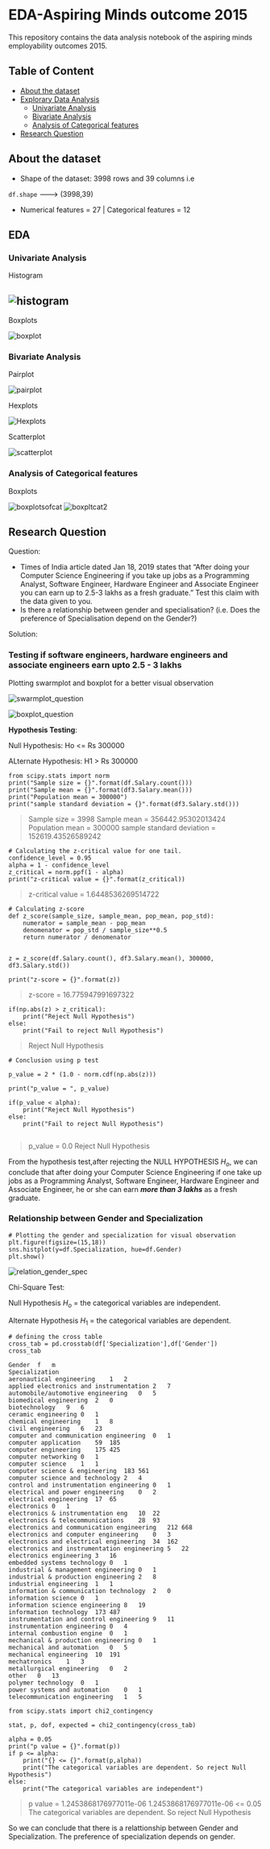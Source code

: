 # EDA-Aspiring Minds outcome 2015
This repository contains the data analysis notebook of the aspiring minds employability outcomes 2015.
## Table of Content
- [About the dataset](#about-the-dataset)
- [Explorary Data Analysis](#eda)
  - [Univariate Analysis](#univariate-analysis)
  - [Bivariate Analysis](#bivariate-analysis)
  - [Analysis of Categorical features](#analysis-of-categorical-features)
- [Research Question](#research-question)

## About the dataset
- Shape of the dataset: 3998 rows and 39 columns i.e 

```df.shape``` ---> (3998,39)
- Numerical features = 27 | Categorical features = 12

## EDA
### Univariate Analysis
Histogram

![histogram](https://github.com/Dipankar-Medhi/EDA_aspiring_minds_data_analysis/blob/main/images/histogram.png)
---

Boxplots

![boxplot](https://github.com/Dipankar-Medhi/EDA_aspiring_minds_data_analysis/blob/main/images/boxplots.png)

### Bivariate Analysis

Pairplot

![pairplot](https://github.com/Dipankar-Medhi/EDA_aspiring_minds_data_analysis/blob/main/images/pairplot.png)

Hexplots

![Hexplots](https://github.com/Dipankar-Medhi/EDA_aspiring_minds_data_analysis/blob/main/images/hexplot.png)

Scatterplot

![scatterplot](https://github.com/Dipankar-Medhi/EDA_aspiring_minds_data_analysis/blob/main/images/scatterplot.png)

### Analysis of Categorical features

Boxplots

![boxplotsofcat](https://github.com/Dipankar-Medhi/EDA_aspiring_minds_data_analysis/blob/main/images/cat_boxplot.png)
![boxpltcat2](https://github.com/Dipankar-Medhi/EDA_aspiring_minds_data_analysis/blob/main/images/cat_boxplot2.png)

## Research Question

Question:
- Times of India article dated Jan 18, 2019 states that “After doing your Computer Science
Engineering if you take up jobs as a Programming Analyst, Software Engineer,
Hardware Engineer and Associate Engineer you can earn up to 2.5-3 lakhs as a fresh
graduate.” Test this claim with the data given to you.
- Is there a relationship between gender and specialisation? (i.e. Does the preference of
Specialisation depend on the Gender?)

Solution:
### Testing if software engineers, hardware engineers and associate engineers earn upto 2.5 - 3 lakhs

Plotting swarmplot and boxplot for a better visual observation

![swarmplot_question](https://github.com/Dipankar-Medhi/EDA_aspiring_minds_data_analysis/blob/main/images/swarmplot_question.png)

![boxplot_question](https://github.com/Dipankar-Medhi/EDA_aspiring_minds_data_analysis/blob/main/images/boxplot_question.png)

**Hypothesis Testing**:

Null Hypothesis: Ho <= Rs 300000

ALternate Hypothesis: H1 > Rs 300000

```
from scipy.stats import norm
print("Sample size = {}".format(df.Salary.count()))
print("Sample mean = {}".format(df3.Salary.mean()))
print("Population mean = 300000")
print("sample standard deviation = {}".format(df3.Salary.std()))
```
> Sample size = 3998
Sample mean = 356442.95302013424
Population mean = 300000
sample standard deviation = 152619.43526589242

```
# Calculating the z-critical value for one tail.
confidence_level = 0.95
alpha = 1 - confidence_level
z_critical = norm.ppf(1 - alpha) 
print("z-critical value = {}".format(z_critical))
```
> z-critical value = 1.6448536269514722

```
# Calculating z-score
def z_score(sample_size, sample_mean, pop_mean, pop_std):
    numerator = sample_mean - pop_mean
    denomenator = pop_std / sample_size**0.5
    return numerator / denomenator


z = z_score(df.Salary.count(), df3.Salary.mean(), 300000, df3.Salary.std())

print("z-score = {}".format(z))
```

> z-score = 16.775947991697322

```
if(np.abs(z) > z_critical):
    print("Reject Null Hypothesis")
else:
    print("Fail to reject Null Hypothesis")
```
> Reject Null Hypothesis

```
# Conclusion using p test

p_value = 2 * (1.0 - norm.cdf(np.abs(z)))

print("p_value = ", p_value)

if(p_value < alpha):
    print("Reject Null Hypothesis")
else:
    print("Fail to reject Null Hypothesis")
 
```
> p_value =  0.0
Reject Null Hypothesis

From the hypothesis test,after rejecting the NULL HYPOTHESIS $H_o$, we can conclude that after doing your Computer Science Engineering if one take up jobs as a Programming Analyst, Software Engineer,
Hardware Engineer and Associate Engineer, he or she can earn ***more than 3 lakhs*** as a fresh graduate.

### Relationship between Gender and Specialization

```
# Plotting the gender and specialization for visual observation
plt.figure(figsize=(15,18))
sns.histplot(y=df.Specialization, hue=df.Gender)
plt.show()
```
![relation_gender_spec](https://github.com/Dipankar-Medhi/EDA_aspiring_minds_data_analysis/blob/main/images/relation_gender_spec.png)

Chi-Square Test:

Null Hypothesis $H_o$ = the categorical variables are independent.

Alternate Hypothesis $H_1$ = the categorical variables are dependent.

```
# defining the cross table
cross_tab = pd.crosstab(df['Specialization'],df['Gender'])
cross_tab
```
```
Gender	f	m
Specialization		
aeronautical engineering	1	2
applied electronics and instrumentation	2	7
automobile/automotive engineering	0	5
biomedical engineering	2	0
biotechnology	9	6
ceramic engineering	0	1
chemical engineering	1	8
civil engineering	6	23
computer and communication engineering	0	1
computer application	59	185
computer engineering	175	425
computer networking	0	1
computer science	1	1
computer science & engineering	183	561
computer science and technology	2	4
control and instrumentation engineering	0	1
electrical and power engineering	0	2
electrical engineering	17	65
electronics	0	1
electronics & instrumentation eng	10	22
electronics & telecommunications	28	93
electronics and communication engineering	212	668
electronics and computer engineering	0	3
electronics and electrical engineering	34	162
electronics and instrumentation engineering	5	22
electronics engineering	3	16
embedded systems technology	0	1
industrial & management engineering	0	1
industrial & production engineering	2	8
industrial engineering	1	1
information & communication technology	2	0
information science	0	1
information science engineering	8	19
information technology	173	487
instrumentation and control engineering	9	11
instrumentation engineering	0	4
internal combustion engine	0	1
mechanical & production engineering	0	1
mechanical and automation	0	5
mechanical engineering	10	191
mechatronics	1	3
metallurgical engineering	0	2
other	0	13
polymer technology	0	1
power systems and automation	0	1
telecommunication engineering	1	5
```

```
from scipy.stats import chi2_contingency

stat, p, dof, expected = chi2_contingency(cross_tab)

alpha = 0.05
print("p value = {}".format(p))
if p <= alpha:
    print("{} <= {}".format(p,alpha))
    print("The categorical variables are dependent. So reject Null Hypothesis")
else:
    print("The categorical variables are independent")
```
> p value = 1.2453868176977011e-06
1.2453868176977011e-06 <= 0.05
The categorical variables are dependent. So reject Null Hypothesis

So we can conclude that there is a relattionship between Gender and Specialization. The preference of specialization depends on gender.

